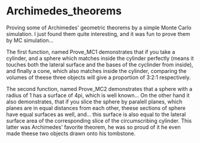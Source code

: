 # Archimedes_theorems
Proving some of Archimedes' geometric theorems by a simple Monte Carlo simulation.
I just found them quite interesting, and it was fun to prove them by MC simulation...

The first function, named Prove_MC1 demonstrates that if you take a cylinder,
and a sphere which matches inside the cylinder perfectly (means it touches both the
lateral surface and the bases of the cyclinder from inside), and finally a cone, which
also matches inside the cylinder, comparing the volumes of theese three objects will 
give a proportion of 3:2:1 respectively.

The second function, named Prove_MC2 demonstrates that a sphere with a radius of 1
has a surface of 4pi, which is well known... On the other hand it also demonstrates,
that if you slice the sphere by paralell planes, which planes are in equal distances
from each other, theese sections of sphere have equal surfaces as well, and...
this surface is also equal to the lateral surface area of the corresponding slice of the
circumscribing cylinder. This latter was Archimedes' favorite theorem, he was
so proud of it he even made theese two objects drawn onto his tombstone.
